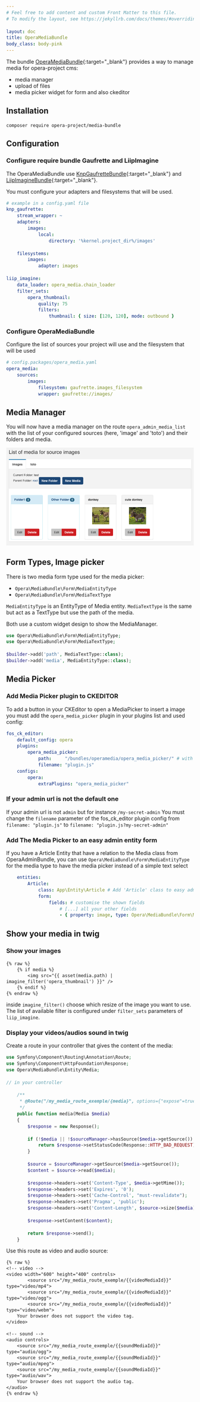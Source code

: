 ```yaml
---
# Feel free to add content and custom Front Matter to this file.
# To modify the layout, see https://jekyllrb.com/docs/themes/#overriding-theme-defaults

layout: doc
title: OperaMediaBundle
body_class: body-pink
---
```


The bundle [OperaMediaBundle](https://github.com/opera-project/OperaMediaBundle){:target="_blank"} provides a way to manage media for opera-project cms:
- media manager
- upload of files
- media picker widget for form and also ckeditor

## Installation

````
composer require opera-project/media-bundle
````

## Configuration

### Configure require bundle Gaufrette and LiipImagine

The OperaMediaBundle use [KnpGaufretteBundle](https://github.com/KnpLabs/KnpGaufretteBundle){:target="_blank"} and [LiipImagineBundle](https://github.com/liip/LiipImagineBundle){:target="_blank"}.

You must configure your adapters and filesystems that will be used.

```yaml
# example in a config.yaml file
knp_gaufrette:
    stream_wrapper: ~
    adapters:
        images:
            local:
                directory: '%kernel.project_dir%/images'
                
    filesystems:
        images:
            adapter: images

liip_imagine:
    data_loader: opera_media.chain_loader
    filter_sets:
        opera_thumbnail:
            quality: 75
            filters:
                thumbnail: { size: [120, 120], mode: outbound }
```

### Configure OperaMediaBundle

Configure the list of sources your project will use and the filesystem that will be used

```yaml
# config.packages/opera_media.yaml
opera_media:
    sources:
        images:
            filesystem: gaufrette.images_filesystem
            wrapper: gaufrette://images/
```

## Media Manager

You will now have a media manager on the route `opera_admin_media_list` with the list of your configured sources (here, 'image' and 'toto') and their folders and media.

![MediaManager](images/OperaMediaBundle/manager.png)

## Form Types, Image picker

There is two media form type used for the media picker:
- `Opera\MediaBundle\Form\MediaEntityType`
- `Opera\MediaBundle\Form\MediaTextType`

`MediaEntityType` is an EntityType of Media entity.
`MediaTextType` is the same but act as a TextType but use the path of the media.

Both use a custom widget design to show the MediaManager.

```php
use Opera\MediaBundle\Form\MediaEntityType;
use Opera\MediaBundle\Form\MediaTextType;

$builder->add('path', MediaTextType::class);
$builder->add('media', MediaEntityType::class);
```
## Media Picker

### Add Media Picker plugin to CKEDITOR

To add a button in your CKEditor to open a MediaPicker to insert a image you must add the `opera_media_picker` plugin in your plugins list and used config:

```yaml
fos_ck_editor:
    default_config: opera
    plugins:
        opera_media_picker:
            path:     "/bundles/operamedia/opera_media_picker/" # with trailing slash
            filename: "plugin.js"
    configs:
        opera:
            extraPlugins: "opera_media_picker"
```

### If your admin url is not the default one

If your admin url is not `admin` but for instance `/my-secret-admin`
You must change the `filename` parameter of the fos_ck_editor plugin config from `filename: "plugin.js"` to `filename: "plugin.js?my-secret-admin"`

### Add The Media Picker to an easy admin entity form

If you have a Article Entity that have a relation to the Media class from OperaAdminBundle, you can use `Opera\MediaBundle\Form\MediaEntityType` for the media type to have the media picker instead of a simple text select

```yaml
    entities:
        Article:
            class: App\Entity\Article # Add 'Article' class to easy admin entities
            form:
                fields: # customise the shown fields
                    # [...] all your other fields
                    - { property: image, type: Opera\MediaBundle\Form\MediaEntityType }
```

## Show your media in twig

### Show your images

```twig
{% raw %}
    {% if media %}
        <img src="{{ asset(media.path) | imagine_filter('opera_thumbnail') }}" />
    {% endif %}
{% endraw %}
```

inside `imagine_filter()` choose which resize of the image you want to use.  The list of available filter is configured under `filter_sets` parameters of `liip_imagine`.

### Display your videos/audios sound in twig

Create a route in your controller that gives the content of the media:

```php
use Symfony\Component\Routing\Annotation\Route;
use Symfony\Component\HttpFoundation\Response;
use Opera\MediaBundle\Entity\Media;

// in your controller

    /**
     * @Route("/my_media_route_exemple/{media}", options={"expose"=true}, name="my_media_route_exemple")
     */
    public function media(Media $media)
    {
        $response = new Response();
                
        if (!$media || !$sourceManager->hasSource($media->getSource()) {
            return $response->setStatusCode(Response::HTTP_BAD_REQUEST);
        }

        $source = $sourceManager->getSource($media->getSource());
        $content = $source->read($media);

        $response->headers->set('Content-Type', $media->getMime());
        $response->headers->set('Expires', '0');
        $response->headers->set('Cache-Control', "must-revalidate");
        $response->headers->set('Pragma', 'public');
        $response->headers->set('Content-Length', $source->size($media));

        $response->setContent($content);

        return $response->send();
    }
```

Use this route as video and audio source:

```twig
{% raw %}
<!-- video -->
<video width="600" height="400" controls>
        <source src="/my_media_route_exemple/{{videoMediaId}}" type="video/mp4">
        <source src="/my_media_route_exemple/{{videoMediaId}}" type="video/ogg">
        <source src="/my_media_route_exemple/{{videoMediaId}}" type="video/webm">
    Your browser does not support the video tag.
</video>

<!-- sound -->
<audio controls>
    <source src="/my_media_route_exemple/{{soundMediaId}}" type="audio/ogg">
    <source src="/my_media_route_exemple/{{soundMediaId}}" type="audio/mpeg">
    <source src="/my_media_route_exemple/{{soundMediaId}}" type="audio/wav">
    Your browser does not support the audio tag.
</audio>
{% endraw %}
```